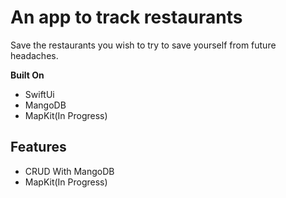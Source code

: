 # An app to track restaurants
 Save the restaurants you wish to try to save yourself from future headaches. 

**Built On**
* SwiftUi
* MangoDB
* MapKit(In Progress)

**Features**
------------
* CRUD With MangoDB
* MapKit(In Progress)
